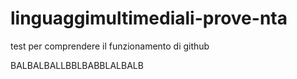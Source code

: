 # linguaggimultimediali-prove-nta
test per comprendere il funzionamento di github

BALBALBALLBBLBABBLALBALB